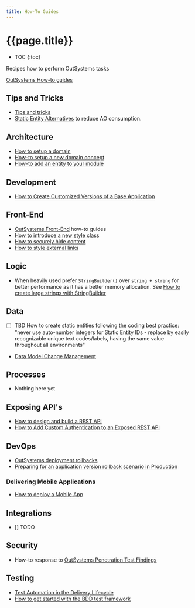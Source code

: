 ```yaml
---
title: How-To Guides
---
```

# {{page.title}}

* TOC
{:toc}

Recipes how to perform OutSystems tasks

[OutSystems How-to guides]

## Tips and Tricks

* [Tips and tricks]
* [Static Entity Alternatives] to reduce AO consumption.

## Architecture

* [How to setup a domain](how-to-setup-a-new-domain.md)
* [How-to setup a new domain concept](how-to-setup-a-new-domain-concept.md)
* [How-to add an entity to your module](how-to-add-an-entity-to-your-module.md)

## Development

* [How to Create Customized Versions of a Base Application](https://itnext.io/how-to-dynamically-import-the-customized-product-theme-in-the-base-product-b10b534e3e1a")

## Front-End

* [OutSystems Front-End</a> how-to guides](https://success.outsystems.com/Documentation/How-to_Guides/Front-End)
* [How to introduce a new style class](how-to-introduce-a-new-style-class.md)
* [How to securely hide content](how-to-securely-hide-content.md)
* [How to style external links](how-to-style-externallinks.md)

## Logic

* When heavily used prefer `StringBuilder()` over `string + string` for better performance as it has a better memory allocation. See [How to create large strings with StringBuilder](https://success.outsystems.com/Documentation/How-to_Guides/Logic/How_to_create_large_strings_with_StringBuilder)

## Data

* [ ] TBD How to create static entities following the coding best practice: "never use auto-number integers for Static Entity IDs - replace by easily recognizable unique text codes/labels, having the same value throughout all environments"
* [Data Model Change Management](DataModelChangeManagement.md)

## Processes

* Nothing here yet

## Exposing API's

* [How to design and build a REST API](how-to-draft-a-rest-api.md)
* [How to Add Custom Authentication to an Exposed REST API](how-to-add-custom-authentication-to-an-exposed-rest-api.md)

## DevOps

* [OutSystems deployment rollbacks](https://itnext.io/outsystems-deployment-rollbacks-8b3c010f5f90)
* [Preparing for an application version rollback scenario in Production](https://www.outsystems.com/forums/discussion/15466/preparing-for-an-application-version-rollback-scenario-in-production/)

### Delivering Mobile Applications

* [How to deploy a Mobile App](how-to-deploy-a-mobile-app.md)

## Integrations

* [] TODO

## Security

* How-to response to [OutSystems Penetration Test Findings](OutSystemsPenTestFindings.md)

## Testing

* [Test Automation in the Delivery Lifecycle]
* [How to get started with the BDD test framework]

[OutSystems How-To Guides]: https://success.outsystems.com/Documentation/How-to_Guides
[Tips and tricks]: TipsAndTricks.md
[Test Automation in the Delivery Lifecycle]: https://success.outsystems.com/Documentation/11/Managing_the_Applications_Lifecycle/Test_Automation_in_the_Delivery_Lifecycle
[How to get started with the BDD test framework]: How-to-get-started-with-the-BDD-testframework.md
[Static Entity Alternatives]: static-entity-alternatives.md
